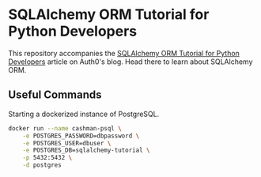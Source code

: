 # SQLAlchemy ORM Tutorial for Python Developers

This repository accompanies the [SQLAlchemy ORM Tutorial for Python Developers](https://auth0.com/blog/sqlalchemy-orm-tutorial-for-python-developers)
article on Auth0's blog. Head there to learn about SQLAlchemy ORM.

## Useful Commands

Starting a dockerized instance of PostgreSQL.

```bash
docker run --name cashman-psql \
    -e POSTGRES_PASSWORD=dbpassword \
    -e POSTGRES_USER=dbuser \
    -e POSTGRES_DB=sqlalchemy-tutorial \
    -p 5432:5432 \
    -d postgres
```
